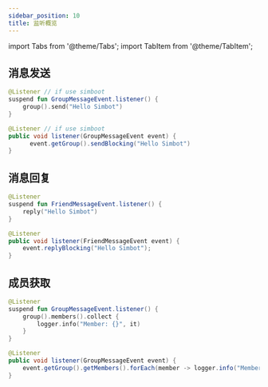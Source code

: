 ```yaml
---
sidebar_position: 10
title: 监听概览
---
```



import Tabs from '@theme/Tabs'; 
import TabItem from '@theme/TabItem';


## 消息发送
<Tabs groupId="code">
<TabItem value="Kotlin" label="Kotlin" default>

```kotlin title="ExampleListener.kt"
@Listener // if use simboot
suspend fun GroupMessageEvent.listener() {
    group().send("Hello Simbot")
}
```

</TabItem>
<TabItem value="Java" label="Java">

```java title="ExampleListener.java"
@Listener // if use simboot
public void listener(GroupMessageEvent event) {
 	  event.getGroup().sendBlocking("Hello Simbot")
}
```

</TabItem>
</Tabs>

## 消息回复
<Tabs groupId="code">
<TabItem value="Kotlin" label="Kotlin" default>

```kotlin title="ExampleListener.kt"
@Listener
suspend fun FriendMessageEvent.listener() {
    reply("Hello Simbot")
}
```

</TabItem>
<TabItem value="Java" label="Java">

```java title="ExampleListener.java"
@Listener
public void listener(FriendMessageEvent event) {
    event.replyBlocking("Hello Simbot");
}
```

</TabItem>
</Tabs>


## 成员获取
<Tabs groupId="code">
<TabItem value="Kotlin" label="Kotlin" default>

```kotlin title="ExampleListener.kt"
@Listener
suspend fun GroupMessageEvent.listener() {
    group().members().collect {
        logger.info("Member: {}", it)
    }
}
```

</TabItem>
<TabItem value="Java" label="Java">

```java title="ExampleListener.java"
@Listener
public void listener(GroupMessageEvent event) {
    event.getGroup().getMembers().forEach(member -> logger.info("Member: {}", member));
}
```

</TabItem>
</Tabs>

